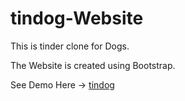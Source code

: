 # tindog-Website

This is tinder clone for Dogs.

The Website is created using Bootstrap.

See Demo Here -> [tindog](https://vedant-rahane.github.io/tindog-Website/)

